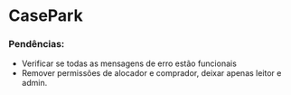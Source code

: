 # CasePark

### Pendências:
* Verificar se todas as mensagens de erro estão funcionais
* Remover permissões de alocador e comprador, deixar apenas leitor e admin.